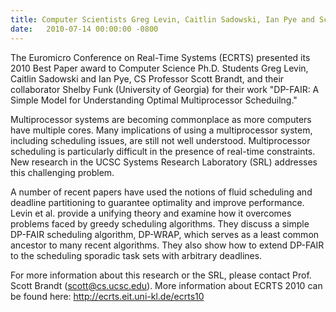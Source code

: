 ```yaml
---
title: Computer Scientists Greg Levin, Caitlin Sadowski, Ian Pye and Scott Brandt win Best Paper at ECRTS 2010
date:   2010-07-14 00:00:00 -0800
---
```

The Euromicro Conference on Real-Time Systems (ECRTS) presented its 2010 Best
Paper award to Computer Science Ph.D. Students Greg Levin, Caitlin Sadowski and
Ian Pye, CS Professor Scott Brandt, and their collaborator Shelby Funk
(University of Georgia) for their work "DP-FAIR: A Simple Model for
Understanding Optimal Multiprocessor Scheduilng."

Multiprocessor systems are becoming commonplace as more computers have multiple
cores. Many implications of using a multiprocessor system, including scheduling
issues, are still not well understood. Multiprocessor scheduling is particularly
difficult in the presence of real-time constraints.  New research in the UCSC
Systems Research Laboratory (SRL) addresses this challenging problem.

A number of recent papers have used the notions of fluid scheduling and
deadline partitioning to guarantee optimality and improve performance. Levin et
al. provide a unifying theory and examine how it overcomes problems faced by
greedy scheduling algorithms. They discuss a simple DP-FAIR scheduling
algorithm, DP-WRAP, which serves as a least common ancestor to many recent
algorithms. They also show how to extend DP-FAIR to the scheduling sporadic
task sets with arbitrary deadlines.

For more information about this research or the SRL, please contact Prof. Scott
Brandt (scott@cs.ucsc.edu). More information about ECRTS 2010 can be found
here: http://ecrts.eit.uni-kl.de/ecrts10

